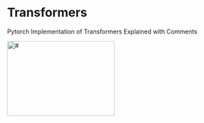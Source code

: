 # Transformers
Pytorch Implementation of Transformers Explained with Comments


<img src="https://user-images.githubusercontent.com/16246821/79049181-9c94c200-7c3f-11ea-938c-fc7792095d0b.png" alt="#" width="250" height="175">